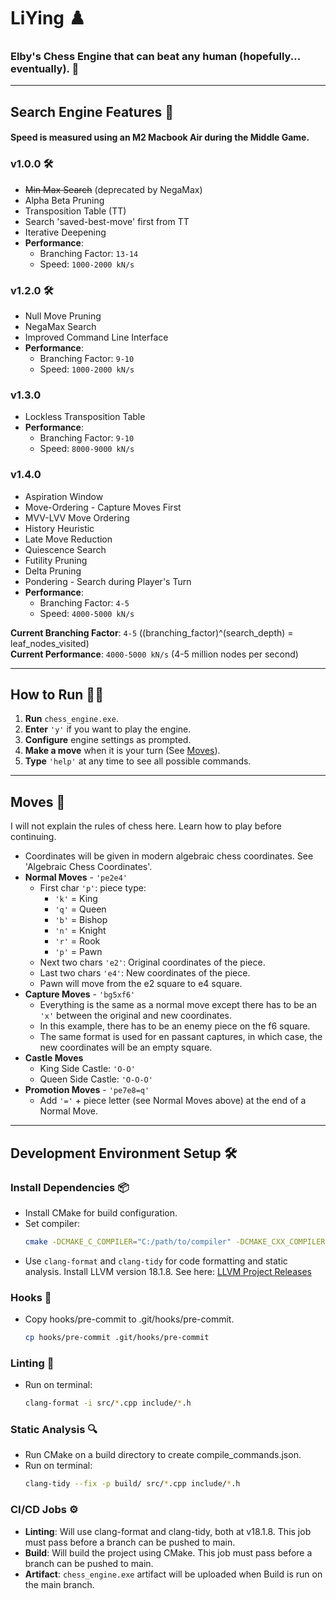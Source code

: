 # **LiYing** ♟️
### **Elby's Chess Engine that can beat any human (hopefully... eventually).** 🤖

---

## **Search Engine Features** 🔭

#### Speed is measured using an M2 Macbook Air during the Middle Game.
### **v1.0.0** 🛠️
- ~~Min Max Search~~ (deprecated by NegaMax)
- Alpha Beta Pruning
- Transposition Table (TT)
- Search 'saved-best-move' first from TT
- Iterative Deepening
- **Performance**:
  - Branching Factor: `13-14`
  - Speed: `1000-2000 kN/s`

### **v1.2.0** 🛠️
- Null Move Pruning
- NegaMax Search
- Improved Command Line Interface
- **Performance**:
  - Branching Factor: `9-10`
  - Speed: `1000-2000 kN/s`

### **v1.3.0**
- Lockless Transposition Table
- **Performance**:
  - Branching Factor: `9-10`
  - Speed: `8000-9000 kN/s`

### **v1.4.0**
- Aspiration Window
- Move-Ordering - Capture Moves First
- MVV-LVV Move Ordering
- History Heuristic
- Late Move Reduction
- Quiescence Search
- Futility Pruning
- Delta Pruning
- Pondering - Search during Player's Turn
- **Performance**:
  - Branching Factor: `4-5`
  - Speed: `4000-5000 kN/s`

**Current Branching Factor**: `4-5` ((branching_factor)^(search_depth) = leaf_nodes_visited)
<br/>
**Current Performance**: `4000-5000 kN/s` (4-5 million nodes per second)

---

## **How to Run** 🏃‍♂️

1. **Run** `chess_engine.exe`.
2. **Enter** `'y'` if you want to play the engine.
3. **Configure** engine settings as prompted.
4. **Make a move** when it is your turn (See [Moves](#moves)).
5. **Type** `'help'` at any time to see all possible commands.

---

## **Moves** 💃

I will not explain the rules of chess here. Learn how to play before continuing.
- Coordinates will be given in modern algebraic chess coordinates. See 'Algebraic Chess Coordinates'.
- **Normal Moves** - `'pe2e4'`
  - First char `'p'`: piece type:
    - `'k'` = King
    - `'q'` = Queen
    - `'b'` = Bishop
    - `'n'` = Knight
    - `'r'` = Rook
    - `'p'` = Pawn
  - Next two chars `'e2'`: Original coordinates of the piece.
  - Last two chars `'e4'`: New coordinates of the piece.
  - Pawn will move from the e2 square to e4 square.
- **Capture Moves** - `'bg5xf6'`
  - Everything is the same as a normal move except there has to be an `'x'` between the original and new coordinates.
  - In this example, there has to be an enemy piece on the f6 square.
  - The same format is used for en passant captures, in which case, the new coordinates will be an empty square.
- **Castle Moves**
  - King Side Castle: `'O-O'`
  - Queen Side Castle: `'O-O-O'`
- **Promotion Moves** - `'pe7e8=q'`
  - Add `'='` + piece letter (see Normal Moves above) at the end of a Normal Move.

---

## **Development Environment Setup** 🛠️

### **Install Dependencies** 📦

- Install CMake for build configuration.
- Set compiler:
  ```bash
  cmake -DCMAKE_C_COMPILER="C:/path/to/compiler" -DCMAKE_CXX_COMPILER="C:/path/to/compiler++"
  ```
- Use `clang-format` and `clang-tidy` for code formatting and static analysis. Install LLVM version 18.1.8. See here: [LLVM Project Releases](https://github.com/llvm/llvm-project/releases/tag/llvmorg-18.1.8)

### **Hooks** 🔗

- Copy hooks/pre-commit to .git/hooks/pre-commit.
  ```bash
  cp hooks/pre-commit .git/hooks/pre-commit
  ```

### **Linting** 🧹

- Run on terminal:
  ```bash
  clang-format -i src/*.cpp include/*.h
  ```

### **Static Analysis** 🔍

- Run CMake on a build directory to create compile_commands.json.
- Run on terminal:
  ```bash
  clang-tidy --fix -p build/ src/*.cpp include/*.h
  ```

### **CI/CD Jobs** ⚙️

- **Linting**: Will use clang-format and clang-tidy, both at v18.1.8. This job must pass before a branch can be pushed to main.
- **Build**: Will build the project using CMake. This job must pass before a branch can be pushed to main.
- **Artifact**: `chess_engine.exe` artifact will be uploaded when Build is run on the main branch.





